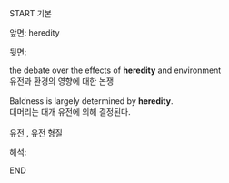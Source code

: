 START
기본

앞면:
heredity


뒷면:
<div>the debate over the effects of <strong>heredity</strong> and environment </div><div><div>유전과 환경의 영향에 대한 논쟁</div></div><div><br></div><div><div>Baldness is largely determined by <strong>heredity</strong>. </div><div><div>대머리는 대개 유전에 의해 결정된다.</div></div></div><div><br></div><div>유전 , 유전 형질</div>


해석:

END